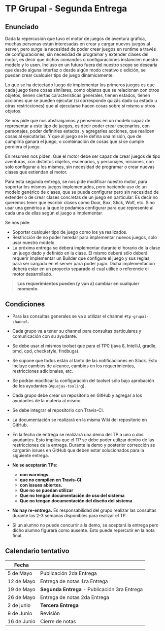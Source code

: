 # TP Grupal - Segunda Entrega

## Enunciado ##

Dada la repercusión que tuvo el motor de juegos de aventura gráfica, muchas personas están interesadas en crear y cargar nuevos juegos al server, pero surge la necesidad de poder crear juegos en runtime a través de configuraciones, sin necesidad de programar y extender clases del motor, es decir que dichos comandos o configuraciones instancien nuestro modelo y lo usen.  Incluso en un futuro fuera del nuestro scope se desearía que desde alguna interfaz o desde algún modo creativo o edición, se puedan crear cualquier tipo de juego dinámicamente.


Lo que se ha detectado luego de implementar los primeros juegos es que cada juego tiene cosas similares, como objetos que se relacionan con otros objetos, tienen ciertas características generales, tienen estados, tienen acciones que se pueden ejecutar (si corresponde quizás dado su estado u otras restricciones) que al ejecutarse hacen cosas sobre si mismo u otros objetos.

Se nos pide que nos abstraigamos y pensemos en un modelo capaz de representar a este tipo de juegos, es decir poder crear escenarios, con personajes, poder definirles estados, y agregarles acciones, que realicen cosas al ejecutarlas. Y que al juego se le defina una misión, que de cumplirla ganará el juego, o combinación de cosas que si se cumple perdiera el juego.

En resumen nos piden: Que el motor debe ser capaz de crear juegos de tipo aventuras, con distintos objetos, escenarios, y personajes, misiones, con solo configurar a los mismos, sin necesidad de programar o crear nuevas clases que extiendan el motor.

Para esta segunda entrega, se nos pide modificar nuestro motor, para soportar los mismos juegos implementados, pero haciendo uso de un modelo genérico de clases, que se pueda configurar pero sin necesidad de extender o de crear clases concretas de un juego en particular. Es decir no queremos tener que escribir clases como Door, Box, Stick, Wolf, etc. Sino usar una genérica a la que le podamos configurar para que represente al cada una de ellas según el juego a implementar.

Se nos pide:
- Soportar cualquier tipo de juego como los ya realizados.
- Restricción de no poder heredar para implementar nuevos juegos, solo usar nuestro modelo.
- La próxima entrega se deberá implementar durante el horario de la clase un juego dado y definido en la clase. El mismo deberá sólo deberá requerir implementar un Builder que configure el juego y sus reglas, para ser cargado en el server para poder jugar.
Dicha implementación deberá estar en un proyecto separado el cual utilice o referencie el motor desarrollado.

>**Los requerimientos pueden (y van a) cambiar en cualquier momento.**

## Condiciones ##
 - Para las consultas generales se va a utilizar el channel `#tp-grupal-channel`.
 - Cada grupo va a tener su channel para consultas particulares y comunicación con su ayudante.
 - Se debe usar el mismos toolset que para el TP0 (java 8, IntelliJ, gradle, pmd, cpd, checkstyle, findbugs).
 - Se supone que todos están al tanto de las notificaciones en Slack. Esto incluye cambios de alcance, cambios en los requerimientos, restricciones adicionales, etc.
 - Se podrán modificar la configuración del toolset sólo bajo aprobación de los ayudantes (`#quejas-tooling`).
 - Cada grupo debe crear un repositorio en GitHub y agregar a los ayudantes de la materia al mismo.
 - Se debe integrar el repositorio con Travis-CI.
 - La documentación se realizará en la misma Wiki del repositorio en GitHub.
 - En la fecha de entrega se realizará una demo del TP a uno o dos ayudantes. Esto implica que el TP se debe poder utilizar dentro de las restricciones de la entrega.
Durante la demo y posterior corrección se cargarán issues en GitHub que deben estar solucionados para la siguiente entrega.
 - **No se aceptarán TPs:**
   - **con warnings.**
   - **que no compilen en Travis-CI.**
   - **con issues abiertos.**
   - **Que no se puedan utilizar**
   - **Que no tengan documentación de uso del sistema**
   - **Que no tengan documentación del diseño del sistema**

 - **No hay re-entrega.** Es responsabilidad del grupo realizar las consultas durante las 2-3 semanas disponibles para realizar el TP.
 - Si un alumno no puede concurrir a la demo, se aceptará la entrega pero dicho alumno figurará como ausente. Esto puede repercutir en la nota final.


## Calendario tentativo ##

| Fecha       |                  |
|-----------  | -----------------|
| 5 de Mayo   | Publicación 2da Entrega |
| 12 de Mayo  | Entrega de notas 1ra Entrega |
| 19 de Mayo  | **Segunda Entrega** - Publicación 3ra Entrega |
| 26 de Mayo  | Entrega de notas 2da Entrega |
| 2 de junio  | **Tercera Entrega** |
| 9 de Junio  | Revisión |
| 16 de Junio | Cierre de notas |
